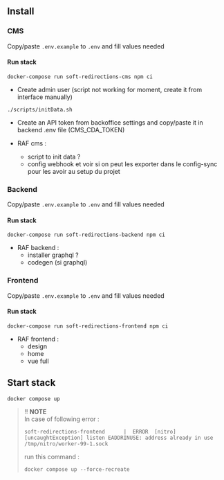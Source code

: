 ## Install

### CMS

Copy/paste `.env.example` to `.env` and fill values needed


#### Run stack
```
docker-compose run soft-redirections-cms npm ci
```
- Create admin user (script not working for moment, create it from interface manually)
```
./scripts/initData.sh
```
- Create an API token from backoffice settings and copy/paste it in backend .env file (CMS_CDA_TOKEN)

- RAF cms : 
    -  script to init data ?
    - config webhook et voir si on peut les exporter dans le config-sync pour les avoir au setup du projet

### Backend

Copy/paste `.env.example` to `.env` and fill values needed

#### Run stack
```
docker-compose run soft-redirections-backend npm ci
```

- RAF backend : 
    - installer graphql ?
    - codegen (si graphql)

### Frontend

Copy/paste `.env.example` to `.env` and fill values needed

#### Run stack
```
docker-compose run soft-redirections-frontend npm ci
```

- RAF frontend :
    - design
    - home
    - vue full

## Start stack

```
docker compose up
```

> 
>:bangbang: **NOTE**  
>In case of following error : 
>```
>soft-redirections-frontend      |  ERROR  [nitro] [uncaughtException] listen EADDRINUSE: address already in use /tmp/nitro/worker-99-1.sock
>```
>
> run this command : 
>```
>docker compose up --force-recreate
>```
>
